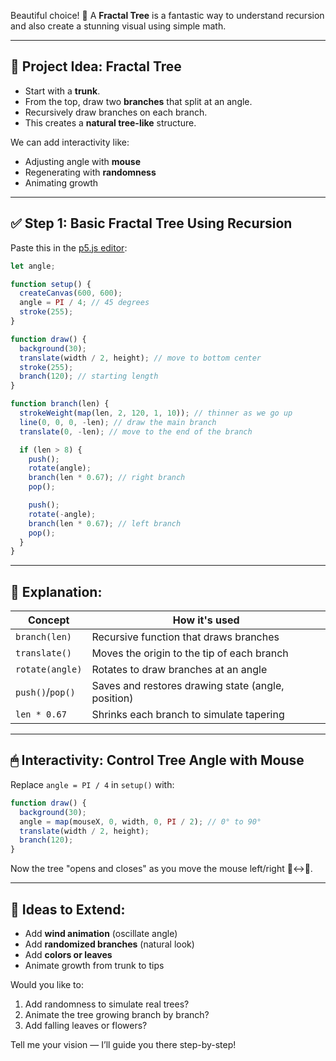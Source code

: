 Beautiful choice! 🌳 A **Fractal Tree** is a fantastic way to understand recursion and also create a stunning visual using simple math.

---

## 🌿 Project Idea: Fractal Tree

* Start with a **trunk**.
* From the top, draw two **branches** that split at an angle.
* Recursively draw branches on each branch.
* This creates a **natural tree-like** structure.

We can add interactivity like:

* Adjusting angle with **mouse**
* Regenerating with **randomness**
* Animating growth

---

## ✅ Step 1: Basic Fractal Tree Using Recursion

Paste this in the [p5.js editor](https://editor.p5js.org):

```js
let angle;

function setup() {
  createCanvas(600, 600);
  angle = PI / 4; // 45 degrees
  stroke(255);
}

function draw() {
  background(30);
  translate(width / 2, height); // move to bottom center
  stroke(255);
  branch(120); // starting length
}

function branch(len) {
  strokeWeight(map(len, 2, 120, 1, 10)); // thinner as we go up
  line(0, 0, 0, -len); // draw the main branch
  translate(0, -len); // move to the end of the branch

  if (len > 8) {
    push();
    rotate(angle);
    branch(len * 0.67); // right branch
    pop();

    push();
    rotate(-angle);
    branch(len * 0.67); // left branch
    pop();
  }
}
```

---

## 🧠 Explanation:

| Concept          | How it's used                                      |
| ---------------- | -------------------------------------------------- |
| `branch(len)`    | Recursive function that draws branches             |
| `translate()`    | Moves the origin to the tip of each branch         |
| `rotate(angle)`  | Rotates to draw branches at an angle               |
| `push()`/`pop()` | Saves and restores drawing state (angle, position) |
| `len * 0.67`     | Shrinks each branch to simulate tapering           |

---

## 🖱 Interactivity: Control Tree Angle with Mouse

Replace `angle = PI / 4` in `setup()` with:

```js
function draw() {
  background(30);
  angle = map(mouseX, 0, width, 0, PI / 2); // 0° to 90°
  translate(width / 2, height);
  branch(120);
}
```

Now the tree "opens and closes" as you move the mouse left/right 🌳↔🌲.

---

## 🌈 Ideas to Extend:

* Add **wind animation** (oscillate angle)
* Add **randomized branches** (natural look)
* Add **colors or leaves**
* Animate growth from trunk to tips

Would you like to:

1. Add randomness to simulate real trees?
2. Animate the tree growing branch by branch?
3. Add falling leaves or flowers?

Tell me your vision — I’ll guide you there step-by-step!
